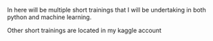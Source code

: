 In here will be multiple short trainings that I will be undertaking in both python and machine learning.

Other short trainings are located in my kaggle account
